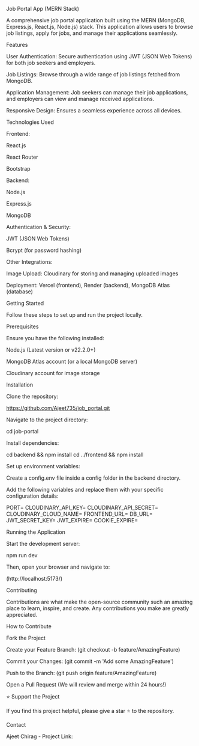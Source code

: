 Job Portal App (MERN Stack)

A comprehensive job portal application built using the MERN (MongoDB, Express.js, React.js, Node.js) stack. This application allows users to browse job listings, apply for jobs, and manage their applications seamlessly.

Features

User Authentication: Secure authentication using JWT (JSON Web Tokens) for both job seekers and employers.

Job Listings: Browse through a wide range of job listings fetched from MongoDB.

Application Management: Job seekers can manage their job applications, and employers can view and manage received applications.

Responsive Design: Ensures a seamless experience across all devices.

Technologies Used

Frontend:

React.js

React Router

Bootstrap

Backend:

Node.js

Express.js

MongoDB

Authentication & Security:

JWT (JSON Web Tokens)

Bcrypt (for password hashing)

Other Integrations:

Image Upload: Cloudinary for storing and managing uploaded images

Deployment: Vercel (frontend), Render (backend), MongoDB Atlas (database)

Getting Started

Follow these steps to set up and run the project locally.

Prerequisites

Ensure you have the following installed:

Node.js (Latest version or v22.2.0+)

MongoDB Atlas account (or a local MongoDB server)

Cloudinary account for image storage

Installation

Clone the repository:

https://github.com/Ajeet735/job_portal.git

Navigate to the project directory:

cd job-portal

Install dependencies:

cd backend && npm install
cd ../frontend && npm install

Set up environment variables:

Create a config.env file inside a config folder in the backend directory.

Add the following variables and replace them with your specific configuration details:

PORT=
CLOUDINARY_API_KEY=
CLOUDINARY_API_SECRET=
CLOUDINARY_CLOUD_NAME=
FRONTEND_URL=
DB_URL=
JWT_SECRET_KEY=
JWT_EXPIRE=
COOKIE_EXPIRE=

Running the Application

Start the development server:

npm run dev

Then, open your browser and navigate to:

(http://localhost:5173/)

Contributing

Contributions are what make the open-source community such an amazing place to learn, inspire, and create. Any contributions you make are greatly appreciated.

How to Contribute

Fork the Project

Create your Feature Branch: (git checkout -b feature/AmazingFeature)

Commit your Changes: (git commit -m 'Add some AmazingFeature')

Push to the Branch: (git push origin feature/AmazingFeature)

Open a Pull Request (We will review and merge within 24 hours!)

⭐ Support the Project

If you find this project helpful, please give a star ⭐ to the repository.

Contact


Ajeet Chirag - 
Project Link: 
